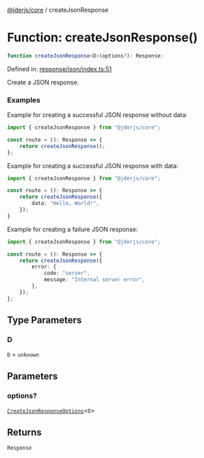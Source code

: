 [@jderjs/core](../README.md) / createJsonResponse

# Function: createJsonResponse()

```ts
function createJsonResponse<D>(options?): Response;
```

Defined in: [response/json/index.ts:51](https://github.com/jder-std/core.js/blob/ccb6f2fa28b92969dcb767a05c1efbaf6bcd3154/package/src/response/json/index.ts#L51)

Create a JSON response.

### Examples

Example for creating a successful JSON response without data:

```ts
import { createJsonResponse } from "@jderjs/core";

const route = (): Response => {
    return createJsonResponse();
};
```

Example for creating a successful JSON response with data:

```ts
import { createJsonResponse } from "@jderjs/core";

const route = (): Response => {
    return createJsonResponse({
        data: "Hello, World!",
    });
}
```

Example for creating a failure JSON response:

```ts
import { createJsonResponse } from "@jderjs/core";

const route = (): Response => {
    return createJsonResponse({
        error: {
            code: "server",
            message: "Internal server error",
        },
    });
};
```

## Type Parameters

### D

`D` = `unknown`

## Parameters

### options?

[`CreateJsonResponseOptions`](../type-aliases/CreateJsonResponseOptions.md)\<`D`\>

## Returns

`Response`
